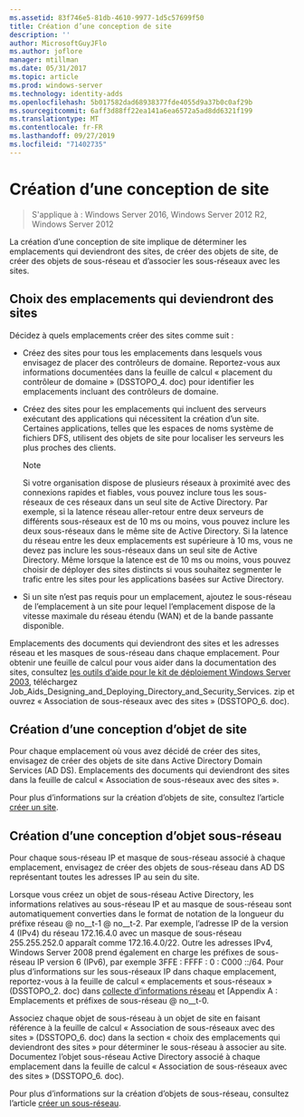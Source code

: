 ```yaml
---
ms.assetid: 83f746e5-81db-4610-9977-1d5c57699f50
title: Création d’une conception de site
description: ''
author: MicrosoftGuyJFlo
ms.author: joflore
manager: mtillman
ms.date: 05/31/2017
ms.topic: article
ms.prod: windows-server
ms.technology: identity-adds
ms.openlocfilehash: 5b017582dad68938377fde4055d9a37b0c0af29b
ms.sourcegitcommit: 6aff3d88ff22ea141a6ea6572a5ad8dd6321f199
ms.translationtype: MT
ms.contentlocale: fr-FR
ms.lasthandoff: 09/27/2019
ms.locfileid: "71402735"
---
```

# <a name="creating-a-site-design"></a>Création d’une conception de site

>S'applique à : Windows Server 2016, Windows Server 2012 R2, Windows Server 2012

La création d’une conception de site implique de déterminer les emplacements qui deviendront des sites, de créer des objets de site, de créer des objets de sous-réseau et d’associer les sous-réseaux avec les sites.  
  
## <a name="deciding-which-locations-will-become-sites"></a>Choix des emplacements qui deviendront des sites

Décidez à quels emplacements créer des sites comme suit :  
  
- Créez des sites pour tous les emplacements dans lesquels vous envisagez de placer des contrôleurs de domaine. Reportez-vous aux informations documentées dans la feuille de calcul « placement du contrôleur de domaine » (DSSTOPO_4. doc) pour identifier les emplacements incluant des contrôleurs de domaine.  
- Créez des sites pour les emplacements qui incluent des serveurs exécutant des applications qui nécessitent la création d’un site. Certaines applications, telles que les espaces de noms système de fichiers DFS, utilisent des objets de site pour localiser les serveurs les plus proches des clients.  

   > [!NOTE]  
   > Si votre organisation dispose de plusieurs réseaux à proximité avec des connexions rapides et fiables, vous pouvez inclure tous les sous-réseaux de ces réseaux dans un seul site de Active Directory. Par exemple, si la latence réseau aller-retour entre deux serveurs de différents sous-réseaux est de 10 ms ou moins, vous pouvez inclure les deux sous-réseaux dans le même site de Active Directory. Si la latence du réseau entre les deux emplacements est supérieure à 10 ms, vous ne devez pas inclure les sous-réseaux dans un seul site de Active Directory. Même lorsque la latence est de 10 ms ou moins, vous pouvez choisir de déployer des sites distincts si vous souhaitez segmenter le trafic entre les sites pour les applications basées sur Active Directory.  

- Si un site n’est pas requis pour un emplacement, ajoutez le sous-réseau de l’emplacement à un site pour lequel l’emplacement dispose de la vitesse maximale du réseau étendu (WAN) et de la bande passante disponible.  
  
Emplacements des documents qui deviendront des sites et les adresses réseau et les masques de sous-réseau dans chaque emplacement. Pour obtenir une feuille de calcul pour vous aider dans la documentation des sites, consultez [les outils d’aide pour le kit de déploiement Windows Server 2003](https://go.microsoft.com/fwlink/?LinkID=102558), téléchargez Job_Aids_Designing_and_Deploying_Directory_and_Security_Services. zip et ouvrez « Association de sous-réseaux avec des sites » (DSSTOPO_6. doc).  
  
## <a name="creating-a-site-object-design"></a>Création d’une conception d’objet de site

Pour chaque emplacement où vous avez décidé de créer des sites, envisagez de créer des objets de site dans Active Directory Domain Services (AD DS). Emplacements des documents qui deviendront des sites dans la feuille de calcul « Association de sous-réseaux avec des sites ».  
  
Pour plus d’informations sur la création d’objets de site, consultez l’article [créer un site](https://go.microsoft.com/fwlink/?LinkId=107067).  
  
## <a name="creating-a-subnet-object-design"></a>Création d’une conception d’objet sous-réseau

Pour chaque sous-réseau IP et masque de sous-réseau associé à chaque emplacement, envisagez de créer des objets de sous-réseau dans AD DS représentant toutes les adresses IP au sein du site.  
  
Lorsque vous créez un objet de sous-réseau Active Directory, les informations relatives au sous-réseau IP et au masque de sous-réseau sont automatiquement converties dans le format de notation de la longueur du préfixe réseau <IP address> @ no__t-1 @ no__t-2. Par exemple, l’adresse IP de la version 4 (IPv4) du réseau 172.16.4.0 avec un masque de sous-réseau 255.255.252.0 apparaît comme 172.16.4.0/22. Outre les adresses IPv4, Windows Server 2008 prend également en charge les préfixes de sous-réseau IP version 6 (IPv6), par exemple 3FFE : FFFF : 0 : C000 ::/64. Pour plus d’informations sur les sous-réseaux IP dans chaque emplacement, reportez-vous à la feuille de calcul « emplacements et sous-réseaux » (DSSTOPO_2. doc) dans [collecte d’informations réseau](../../ad-ds/plan/Collecting-Network-Information.md) et [Appendix A : Emplacements et préfixes de sous-réseau @ no__t-0.  
  
Associez chaque objet de sous-réseau à un objet de site en faisant référence à la feuille de calcul « Association de sous-réseaux avec des sites » (DSSTOPO_6. doc) dans la section « choix des emplacements qui deviendront des sites » pour déterminer le sous-réseau à associer au site. Documentez l’objet sous-réseau Active Directory associé à chaque emplacement dans la feuille de calcul « Association de sous-réseaux avec des sites » (DSSTOPO_6. doc).  
  
Pour plus d’informations sur la création d’objets de sous-réseau, consultez l’article [créer un sous-réseau](https://go.microsoft.com/fwlink/?LinkId=107068).
